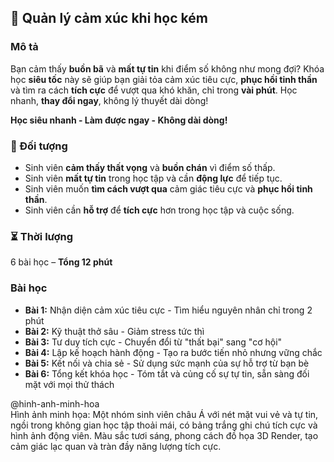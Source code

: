 ## 📌 Quản lý cảm xúc khi học kém

### Mô tả  
Bạn cảm thấy **buồn bã** và **mất tự tin** khi điểm số không như mong đợi? Khóa học **siêu tốc** này sẽ giúp bạn giải tỏa cảm xúc tiêu cực, **phục hồi tinh thần** và tìm ra cách **tích cực** để vượt qua khó khăn, chỉ trong **vài phút**. Học nhanh, **thay đổi ngay**, không lý thuyết dài dòng!

**Học siêu nhanh - Làm được ngay - Không dài dòng!**

### 🎯 Đối tượng  
- Sinh viên **cảm thấy thất vọng** và **buồn chán** vì điểm số thấp.
- Sinh viên **mất tự tin** trong học tập và cần **động lực** để tiếp tục.
- Sinh viên muốn **tìm cách vượt qua** cảm giác tiêu cực và **phục hồi tinh thần**.
- Sinh viên cần **hỗ trợ** để **tích cực** hơn trong học tập và cuộc sống.

### ⏳ Thời lượng  
6 bài học – **Tổng 12 phút**

### Bài học  
- **Bài 1:** Nhận diện cảm xúc tiêu cực - Tìm hiểu nguyên nhân chỉ trong 2 phút
- **Bài 2:** Kỹ thuật thở sâu - Giảm stress tức thì
- **Bài 3:** Tư duy tích cực - Chuyển đổi từ "thất bại" sang "cơ hội"
- **Bài 4:** Lập kế hoạch hành động - Tạo ra bước tiến nhỏ nhưng vững chắc
- **Bài 5:** Kết nối và chia sẻ - Sử dụng sức mạnh của sự hỗ trợ từ bạn bè
- **Bài 6:** Tổng kết khóa học - Tóm tắt và củng cố sự tự tin, sẵn sàng đối mặt với mọi thử thách

@hinh-anh-minh-hoa  
Hình ảnh minh họa: Một nhóm sinh viên châu Á với nét mặt vui vẻ và tự tin, ngồi trong không gian học tập thoải mái, có bảng trắng ghi chú tích cực và hình ảnh động viên. Màu sắc tươi sáng, phong cách đồ họa 3D Render, tạo cảm giác lạc quan và tràn đầy năng lượng tích cực.